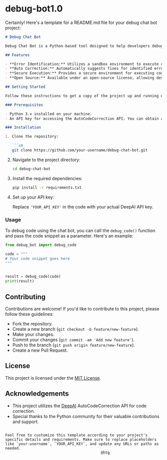 # debug-bot1.0
Certainly! Here's a template for a README.md file for your debug chat bot project:

```markdown
# Debug Chat Bot

Debug Chat Bot is a Python-based tool designed to help developers debug their code by automatically identifying and suggesting fixes for common errors.

## Features

- **Error Identification:** Utilizes a sandbox environment to execute code and identify errors.
- **Auto Correction:** Automatically suggests fixes for identified errors using an AI-powered code correction API.
- **Secure Execution:** Provides a secure environment for executing code snippets.
- **Open Source:** Available under an open-source license, allowing developers to contribute and customize the tool.

## Getting Started

Follow these instructions to get a copy of the project up and running on your local machine for development and testing purposes.

### Prerequisites

- Python 3.x installed on your machine.
- An API key for accessing the AutoCodeCorrection API. You can obtain a key by signing up on [DeepAI](https://deepai.org/).

### Installation

1. Clone the repository:

   ```sh
   git clone https://github.com/your-username/debug-chat-bot.git
   ```

2. Navigate to the project directory:

   ```sh
   cd debug-chat-bot
   ```

3. Install the required dependencies:

   ```sh
   pip install -r requirements.txt
   ```

4. Set up your API key:

   Replace `'YOUR_API_KEY'` in the code with your actual DeepAI API key.

### Usage

To debug code using the chat bot, you can call the `debug_code()` function and pass the code snippet as a parameter. Here's an example:

```python
from debug_bot import debug_code

code = """
# Your code snippet goes here
"""


result = debug_code(code)
print(result)
```

## Contributing

Contributions are welcome! If you'd like to contribute to this project, please follow these guidelines:

- Fork the repository.
- Create a new branch (`git checkout -b feature/new-feature`).
- Make your changes.
- Commit your changes (`git commit -am 'Add new feature'`).
- Push to the branch (`git push origin feature/new-feature`).
- Create a new Pull Request.

## License

This project is licensed under the [MIT License](LICENSE).

## Acknowledgements

- This project utilizes the [DeepAI](https://deepai.org/) AutoCodeCorrection API for code correction.
- Special thanks to the Python community for their valuable contributions and support.

```

Feel free to customize this template according to your project's specific details and requirements. Make sure to replace placeholders like `your-username`, `YOUR_API_KEY`, and update any URLs or paths as needed.
                                           @htg
